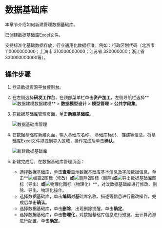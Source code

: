 # 数据基础库

本章节介绍如何新建管理数据基础库。

已创建数据基础库Excel文件。

支持标准化基础数据存放，行业通用化数据标准，例如：行政区划代码（北京市110000000000；上海市 310000000000；江苏省 320000000；浙江省 330000000000等）。

## 操作步骤

1.  登录[数据资源平台控制台](https://dataq.console.aliyun.com)。

2.  在左侧选择**研发工作台**，在顶部菜单栏单击**资产加工**，左侧导航栏选择**![数据建模](https://static-aliyun-doc.oss-accelerate.aliyuncs.com/assets/img/zh-CN/9392067061/p190187.png)数据建模** \> **数据模型设计** \> **模型管理** \> **公共字段集**。

3.  在数据基础库管理页面，单击**新建基础库**。

    ![数据基础库管理](https://static-aliyun-doc.oss-accelerate.aliyuncs.com/assets/img/zh-CN/8043067061/p190400.png)

4.  在数据基础库新建页面，输入基础库名称、 基础库标识、 描述等信息，将基础库Excel文件拖拽到导入区域，操作完成后单击**确认**。

    ![新建数据基础库](https://static-aliyun-doc.oss-accelerate.aliyuncs.com/assets/img/zh-CN/8043067061/p190401.png)

5.  新建完成后，在数据基础库管理页面：

    -   选择数据基础库，单击**查看**显示数据基础库基本信息及字段数据信息，单击**![编辑2](https://static-aliyun-doc.oss-accelerate.aliyuncs.com/assets/img/zh-CN/6823067061/p190201.png)图标（修改）**或**![删除2](https://static-aliyun-doc.oss-accelerate.aliyuncs.com/assets/img/zh-CN/6823067061/p190203.png)图标（删除\)**或**![导出数据基础库](https://static-aliyun-doc.oss-accelerate.aliyuncs.com/assets/img/zh-CN/9043067061/p190403.png)图标（导出）**或**![物理化](https://static-aliyun-doc.oss-accelerate.aliyuncs.com/assets/img/zh-CN/9043067061/p190404.png)图标（物理化）**，对改数据基础库进行修改、删除、导出、物理化操作。
    -   选择数据基础库，单击**编辑**对基础库名称、描述等信息进行需改操作，完成后单击**确认**。
    -   选择数据基础库，单击**删除**，出现删除提醒，单击**确定**。
    -   选择数据基础库，单击**物理化**，对数据基础库信息进行预览、云计算资源进行配置，单击**确定**。

